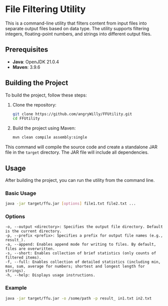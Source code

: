 # File Filtering Utility

This is a command-line utility that filters content from input files into separate output files based on data type.
The utility supports filtering integers, floating-point numbers, and strings into different output files.

## Prerequisites

- **Java**: OpenJDK 21.0.4
- **Maven**: 3.9.6

## Building the Project

To build the project, follow these steps:

1. Clone the repository:

    ```bash
    git clone https://github.com/angryWilly/FFUtility.git
    cd FFUtility
    ```

2. Build the project using Maven:

    ```bash
    mvn clean compile assembly:single
    ```

This command will compile the source code and create a standalone JAR file in the `target` directory.
The JAR file will include all dependencies.

## Usage

After building the project, you can run the utility from the command line.

### Basic Usage

```bash
java -jar target/ffu.jar [options] file1.txt file2.txt ...
```

### Options

    -o, --output <directory>: Specifies the output file directory. Default is the current directory.
    -p, --prefix <prefix>: Specifies a prefix for output file names (e.g., result_).
    -a, --append: Enables append mode for writing to files. By default, files are overwritten.
    -s, --short: Enables collection of brief statistics (only counts of filtered items).
    -f, --full: Enables collection of detailed statistics (including min, max, sum, average for numbers; shortest and longest length for strings).
    -h, --help: Displays usage instructions.

### Example

```bash
java -jar target/ffu.jar -o /some/path -p result_ in1.txt in2.txt
```